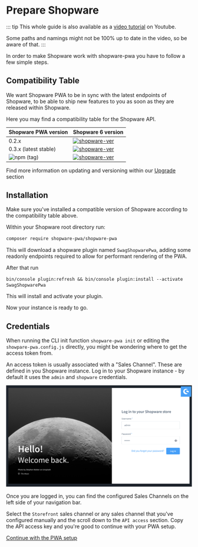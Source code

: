 # Prepare Shopware

::: tip
This whole guide is also available as a [video tutorial](https://www.youtube.com/watch?v=--jUufVubyE) on Youtube.

Some paths and namings might not be 100% up to date in the video, so be aware of that.
:::

In order to make Shopware work with shopware-pwa you have to follow a few simple steps.

## Compatibility Table

We want Shopware PWA to be in sync with the latest endpoints of Shopware, to be able to ship new features to you as soon as they are released within Shopware. 

Here you may find a compatibility table for the Shopware API.

| Shopware PWA version                                                | Shopware 6 version                                                                                                                 |
| :------------------------------------------------------------------- | :---------------------------------------------------------------------------------------------------------------------------------- |
| 0.2.x                                                               | [![shopware-ver](https://img.shields.io/badge/version-6.2.3-red)](https://github.com/shopware/platform/releases/tag/v6.2.3)        |
| 0.3.x (latest stable)                                               | [![shopware-ver](https://img.shields.io/badge/version-6.3.0.1-green)](https://github.com/shopware/platform/releases/tag/v6.3.0.1)  |
| ![npm (tag)](https://img.shields.io/npm/v/@shopware-pwa/cli/canary) | [![shopware-ver](https://img.shields.io/badge/version-6.3.0.1-orange)](https://github.com/shopware/platform/releases/tag/v6.3.0.1) |

Find more information on updating and versioning within our [Upgrade](/landing/getting-started/upgrade) section

## Installation

Make sure you've installed a compatible version of Shopware according to the compatibility table above.

Within your Shopware root directory run:

```bash
composer require shopware-pwa/shopware-pwa
```

This will download a shopware plugin named `SwagShopwarePwa`, adding some readonly endpoints required to allow for performant rendering of the PWA.

After that run

```
bin/console plugin:refresh && bin/console plugin:install --activate SwagShopwarePwa
```

This will install and activate your plugin.

Now your instance is ready to go.

## Credentials

When running the CLI init function `shopware-pwa init` or editing the `showpare-pwa.config.js` directly, you might be wondering where to get the access token from.

An access token is usually associated with a "Sales Channel". These are defined in you Shopware instance. Log in to your Shopware instance - by default it uses the `admin` and `shopware` credentials.

![Admin login](./../assets/admin_panel.png)

Once you are logged in, you can find the configured Sales Channels on the left side of your navigation bar. 

Select the `Storefront` sales channel or any sales channel that you've configured manually and the scroll down to the `API access` section. Copy the API access key and you're good to continue with your PWA setup.

[Continue with the PWA setup](/landing/getting-started#usage)